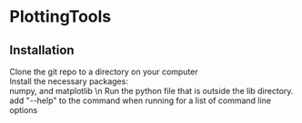 # PlottingTools

## Installation
Clone the git repo to a directory on your computer  
Install the necessary packages:  
numpy, and matplotlib \n
Run the python file that is outside the lib directory.  
add "--help" to the command when running for a list of command line options  

